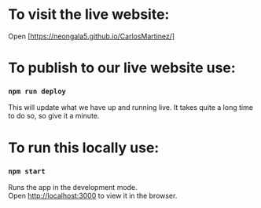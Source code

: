 # To visit the live website:

Open [https://neongala5.github.io/CarlosMartinez/]

# To publish to our live website use: 

### `npm run deploy`

This will update what we have up and running live. It takes quite a long time to do so, so give it a minute.

# To run this locally use:

### `npm start`

Runs the app in the development mode.\
Open [http://localhost:3000](http://localhost:3000) to view it in the browser.
